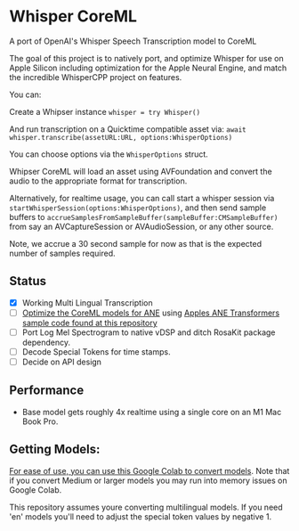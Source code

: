 
# Whisper CoreML

A port of OpenAI's Whisper Speech Transcription model to CoreML

The goal of this project is to natively port, and optimize Whisper for use on Apple Silicon including optimization for the Apple Neural Engine, and match the incredible WhisperCPP project on features.

You can:

Create a Whipser instance `whisper = try Whisper()`

And run transcription on a Quicktime compatible asset via: `await whisper.transcribe(assetURL:URL, options:WhisperOptions)`

You can choose options via the `WhisperOptions` struct.

Whipser CoreML will load an asset using AVFoundation and convert the audio to the appropriate format for transcription.

Alternatively, for realtime usage, you can call start a whisper session via `startWhisperSession(options:WhisperOptions)`, and then send sample buffers to `accrueSamplesFromSampleBuffer(sampleBuffer:CMSampleBuffer)` from say an AVCaptureSession or AVAudioSession, or any other source.

Note, we accrue a 30 second sample for now as that is the expected number of samples required. 

## Status
* [X] Working Multi Lingual Transcription
* [ ] [Optimize the CoreML models for ANE](https://machinelearning.apple.com/research/neural-engine-transformers) using [Apples ANE Transformers sample code found at this repository](https://github.com/apple/ml-ane-transformers)
* [ ] Port Log Mel Spectrogram to native vDSP and ditch RosaKit package dependency.
* [ ] Decode Special Tokens for time stamps.
* [ ] Decide on API design

## Performance

* Base model gets roughly 4x realtime using a single core on an M1 Mac Book Pro.


## Getting Models:

[For ease of use, you can use this Google Colab to convert models](https://colab.research.google.com/drive/1IiBx6-hipt3ER3VjkjuUEAObwipHy1mL
). Note that if you convert Medium or larger models you may run into memory issues on Google Colab. 

This repository assumes youre converting multilingual models. If you need 'en' models you'll need to adjust the special token values by negative 1.
